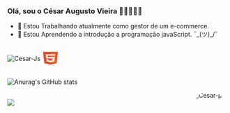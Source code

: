 ### Olá, sou o César Augusto Vieira ✌🏻👨🏻‍🦰
- 🔭 Estou Trabalhando atualmente como gestor de um e-commerce.
- 🌱 Estou Aprendendo a introdução a programação javaScript.   ¯\_(ツ)_/¯



<div style="display: inline_block"><br>
  <img align="center" alt="Cesar-Js" height="30" width="40" src="https://cdn.jsdelivr.net/gh/devicons/devicon/icons/javascript/javascript-original.svg">
  <img align="center" alt="Cesar-js" height="30" width="40" src="https://raw.githubusercontent.com/devicons/devicon/master/icons/html5/html5-original.svg"><br><br>
  
  ![Anurag's GitHub stats](https://github-readme-stats.vercel.app/api?username=cesarauvieira&show_icons=true&theme=radical)
          
          
<img align="right" alt="Cesar-pic" height="150" style="border-radius:50px;"
  src="https://cdn.discordapp.com/attachments/1067210049245675522/1071515770636484718/Sem_Titulo-1.png"><br>
  <a href="https://www.linkedin.com/in/c%C3%A9sar-augusto-vieira-06568440/" target="_blank"><img src="https://img.shields.io/badge/-LinkedIn-%230077B5?style=for-the-badge&logo=linkedin&logoColor=white" target="_blank"></a> 
  
  
</div>

